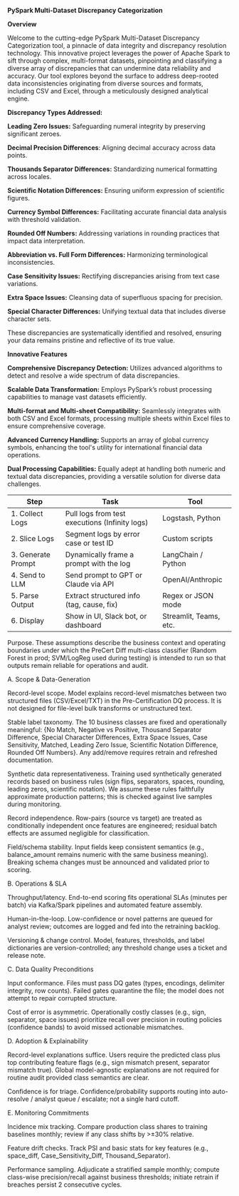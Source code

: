 **PySpark Multi-Dataset Discrepancy Categorization**

**Overview**

Welcome to the cutting-edge PySpark Multi-Dataset Discrepancy Categorization tool, a pinnacle of data integrity and discrepancy resolution technology. This innovative project leverages the power of Apache Spark to sift through complex, multi-format datasets, pinpointing and classifying a diverse array of discrepancies that can undermine data reliability and accuracy. Our tool explores beyond the surface to address deep-rooted data inconsistencies originating from diverse sources and formats, including CSV and Excel, through a meticulously designed analytical engine.


**Discrepancy Types Addressed:**

**Leading Zero Issues:** Safeguarding numeral integrity by preserving significant zeroes.

**Decimal Precision Differences**: Aligning decimal accuracy across data points.

**Thousands Separator Differences:** Standardizing numerical formatting across locales.

**Scientific Notation Differences:** Ensuring uniform expression of scientific figures.

**Currency Symbol Differences:** Facilitating accurate financial data analysis with threshold validation.

**Rounded Off Numbers:** Addressing variations in rounding practices that impact data interpretation.

**Abbreviation vs. Full Form Differences:** Harmonizing terminological inconsistencies.

**Case Sensitivity Issues:** Rectifying discrepancies arising from text case variations.

**Extra Space Issues:** Cleansing data of superfluous spacing for precision.

**Special Character Differences:** Unifying textual data that includes diverse character sets.

These discrepancies are systematically identified and resolved, ensuring your data remains pristine and reflective of its true value.

**Innovative Features**

**Comprehensive Discrepancy Detection:** Utilizes advanced algorithms to detect and resolve a wide spectrum of data discrepancies.

**Scalable Data Transformation:** Employs PySpark’s robust processing capabilities to manage vast datasets efficiently.

**Multi-format and Multi-sheet Compatibility:** Seamlessly integrates with both CSV and Excel formats, processing multiple sheets within Excel files to ensure comprehensive coverage.

**Advanced Currency Handling:** Supports an array of global currency symbols, enhancing the tool's utility for international financial data operations.

**Dual Processing Capabilities:** Equally adept at handling both numeric and textual data discrepancies, providing a versatile solution for diverse data challenges.


| Step               | Task                                           | Tool                   |
| ------------------ | ---------------------------------------------- | ---------------------- |
| 1. Collect Logs    | Pull logs from test executions (Infinity logs) | Logstash, Python       |
| 2. Slice Logs      | Segment logs by error case or test ID          | Custom scripts         |
| 3. Generate Prompt | Dynamically frame a prompt with the log        | LangChain / Python     |
| 4. Send to LLM     | Send prompt to GPT or Claude via API           | OpenAI/Anthropic       |
| 5. Parse Output    | Extract structured info (tag, cause, fix)      | Regex or JSON mode     |
| 6. Display         | Show in UI, Slack bot, or dashboard            | Streamlit, Teams, etc. |

Purpose. These assumptions describe the business context and operating boundaries under which the PreCert Diff multi-class classifier (Random Forest in prod; SVM/LogReg used during testing) is intended to run so that outputs remain reliable for operations and audit.

A. Scope & Data-Generation

Record-level scope. Model explains record-level mismatches between two structured files (CSV/Excel/TXT) in the Pre-Certification DQ process. It is not designed for file-level bulk transforms or unstructured text.

Stable label taxonomy. The 10 business classes are fixed and operationally meaningful:
{No Match, Negative vs Positive, Thousand Separator Difference, Special Character Differences, Extra Space Issues, Case Sensitivity, Matched, Leading Zero Issue, Scientific Notation Difference, Rounded Off Numbers}.
Any add/remove requires retrain and refreshed documentation.

Synthetic data representativeness. Training used synthetically generated records based on business rules (sign flips, separators, spaces, rounding, leading zeros, scientific notation). We assume these rules faithfully approximate production patterns; this is checked against live samples during monitoring.

Record independence. Row-pairs (source vs target) are treated as conditionally independent once features are engineered; residual batch effects are assumed negligible for classification.

Field/schema stability. Input fields keep consistent semantics (e.g., balance_amount remains numeric with the same business meaning). Breaking schema changes must be announced and validated prior to scoring.

B. Operations & SLA

Throughput/latency. End-to-end scoring fits operational SLAs (minutes per batch) via Kafka/Spark pipelines and automated feature assembly.

Human-in-the-loop. Low-confidence or novel patterns are queued for analyst review; outcomes are logged and fed into the retraining backlog.

Versioning & change control. Model, features, thresholds, and label dictionaries are version-controlled; any threshold change uses a ticket and release note.

C. Data Quality Preconditions

Input conformance. Files must pass DQ gates (types, encodings, delimiter integrity, row counts). Failed gates quarantine the file; the model does not attempt to repair corrupted structure.

Cost of error is asymmetric. Operationally costly classes (e.g., sign, separator, space issues) prioritize recall over precision in routing policies (confidence bands) to avoid missed actionable mismatches.

D. Adoption & Explainability

Record-level explanations suffice. Users require the predicted class plus top contributing feature flags (e.g., sign mismatch present, separator mismatch true). Global model-agnostic explanations are not required for routine audit provided class semantics are clear.

Confidence is for triage. Confidence/probability supports routing into auto-resolve / analyst queue / escalate; not a single hard cutoff.

E. Monitoring Commitments

Incidence mix tracking. Compare production class shares to training baselines monthly; review if any class shifts by >±30% relative.

Feature drift checks. Track PSI and basic stats for key features (e.g., space_diff, Case_Sensitivity_Diff, Thousand_Separator).

Performance sampling. Adjudicate a stratified sample monthly; compute class-wise precision/recall against business thresholds; initiate retrain if breaches persist 2 consecutive cycles.
